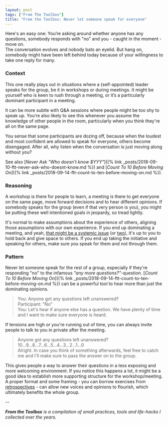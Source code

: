 ```yaml
---
layout: post
tags: ["From The Toolbox"]
title: "From the Toolbox: Never let someone speak for everyone"
---
```

Here's an easy one: You’re asking around whether anyone has any questions, somebody responds with "no" and you - caught in the moment - move on.  
The conversation evolves and nobody bats an eyelid. But hang on, somebody might have been left behind today because of your willingness to take one reply for many.


### Context

This one really plays out in situations where a (self-appointed) leader speaks for the group, be it in workshops or during meetings. It might be yourself who is keen to rush through a meeting, or it’s a particularly dominant participant in a meeting.

It can be more subtle with Q&A sessions where people might be too shy to speak up. You’re also likely to see this whenever you assume the knowledge of other people in the room, particularly when you think they're all on the same page.

You sense that some participants are dozing off, because when the loudest and most confident are allowed to speak for everyone, others become disengaged. After all, why listen when the conversation is just moving along without you?  

See also [*Never Ask "Who doesn't know $YYY"*]({% link _posts/2018-09-10-ftt-never-ask-who-doesnt-know.md %}) and [*Count To 10 Before Moving On*]({% link _posts/2018-09-14-ftt-count-to-ten-before-moving-on.md %}).

### Reasoning

A workshop is there for people to learn, a meeting is there to get everyone on the same page, move forward decisions and to hear different opinions. If somebody speaks for the group (even if that very person is you), you might be putting these well intentioned goals in jeopardy, so tread lightly.

It's normal to make assumptions about the experience of others, aligning those assumptions with our own experience. If you end up dominating a meeting, and yeah, [that might be a systemic issue](https://www.nytimes.com/2017/06/14/business/women-sexism-work-huffington-kamala-harris.html) (or [two](http://geekfeminism.wikia.com/wiki/Splaining)), it's up to you to hold back and give space to others. If you end up taking the initiative and speaking for others, make sure you speak for them and not through them.

### Pattern

Never let someone speak for the rest of a group, especially if they're responding "no" to the infamous *"any more questions?"*-question. [*Count To 10 Before Moving On*]({% link _posts/2018-09-14-ftt-count-to-ten-before-moving-on.md %}) can be a powerful tool to hear more than just the dominating opinions.

> You: Anyone got any questions left unanswered?  
> Participant: "No"  
> You: Let's hear if anyone else has a question. We have plenty of time and I want to make sure everyone is heard.

If tensions are high or you're running out of time, you can always invite people to talk to you in private after the meeting.

> Anyone got any questions left unanswered?  
> 10...9...8...7...6...5...4...3...2...1...0  
> Alright. In case you think of something afterwards, feel free to catch me and I'll make sure to pass the answer on to the group.

This gives people a way to answer their questions in a less exposing and more welcoming environment. If you notice this happens a lot, it might be a good idea to establish more supporting structure for the workshop/meeting. A proper format and some framing - you can borrow exercises from [retrospectives](https://retromat.org/en/) - can allow new voices and opinions to flourish, which ultimately benefits the whole group.

--

_**From the Toolbox** is a compilation of small practices, tools and life-hacks I collected over the years._
